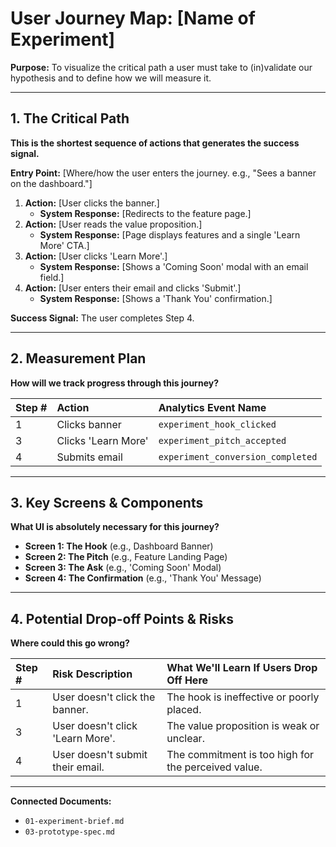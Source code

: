 # User Journey Map: [Name of Experiment]

**Purpose:** To visualize the critical path a user must take to (in)validate our hypothesis and to define how we will measure it.

---

## 1. The Critical Path

**This is the shortest sequence of actions that generates the success signal.**

**Entry Point:** [Where/how the user enters the journey. e.g., "Sees a banner on the dashboard."]

1. **Action:** [User clicks the banner.]
   * **System Response:** [Redirects to the feature page.]
2. **Action:** [User reads the value proposition.]
   * **System Response:** [Page displays features and a single 'Learn More' CTA.]
3. **Action:** [User clicks 'Learn More'.]
   * **System Response:** [Shows a 'Coming Soon' modal with an email field.]
4. **Action:** [User enters their email and clicks 'Submit'.]
   * **System Response:** [Shows a 'Thank You' confirmation.]

**Success Signal:** The user completes Step 4.

---

## 2. Measurement Plan

**How will we track progress through this journey?**

| Step # | Action | Analytics Event Name |
| :--- | :--- | :--- |
| 1 | Clicks banner | `experiment_hook_clicked` |
| 3 | Clicks 'Learn More' | `experiment_pitch_accepted` |
| 4 | Submits email | `experiment_conversion_completed` |

---

## 3. Key Screens & Components

**What UI is absolutely necessary for this journey?**

* **Screen 1: The Hook** (e.g., Dashboard Banner)
* **Screen 2: The Pitch** (e.g., Feature Landing Page)
* **Screen 3: The Ask** (e.g., 'Coming Soon' Modal)
* **Screen 4: The Confirmation** (e.g., 'Thank You' Message)

---

## 4. Potential Drop-off Points & Risks

**Where could this go wrong?**

| Step # | Risk Description | What We'll Learn If Users Drop Off Here |
| :--- | :--- | :--- |
| 1 | User doesn't click the banner. | The hook is ineffective or poorly placed. |
| 3 | User doesn't click 'Learn More'. | The value proposition is weak or unclear. |
| 4 | User doesn't submit their email. | The commitment is too high for the perceived value. |

---

**Connected Documents:**
* `01-experiment-brief.md`
* `03-prototype-spec.md`

